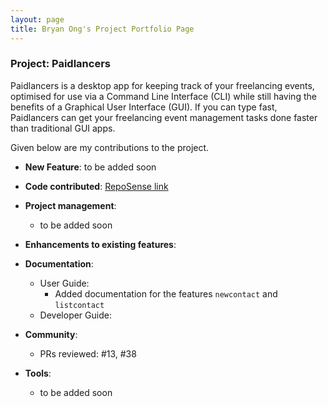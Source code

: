 ```yaml
---
layout: page
title: Bryan Ong's Project Portfolio Page
---
```


### Project: Paidlancers

Paidlancers is a desktop app for keeping track of your freelancing events, optimised for use via a Command Line Interface (CLI) while still having the benefits of a Graphical User Interface (GUI). If you can type fast, Paidlancers can get your freelancing event management tasks done faster than traditional GUI apps.


Given below are my contributions to the project.

* **New Feature**: to be added soon


* **Code contributed**: [RepoSense link](https://nus-cs2103-ay2223s2.github.io/tp-dashboard/?search=bryansendeavour&sort=groupTitle&sortWithin=title&timeframe=commit&mergegroup=&groupSelect=groupByRepos&breakdown=true&checkedFileTypes=docs~functional-code~test-code~other&since=2023-02-17)


* **Project management**:
  * to be added soon
 

* **Enhancements to existing features**:


* **Documentation**:
  * User Guide:
    * Added documentation for the features `newcontact` and `listcontact`
  * Developer Guide:


* **Community**:
  * PRs reviewed: #13, #38


* **Tools**:
  * to be added soon
